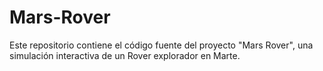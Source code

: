# Mars-Rover
Este repositorio contiene el código fuente del proyecto "Mars Rover", una simulación interactiva de un Rover explorador en Marte. 
